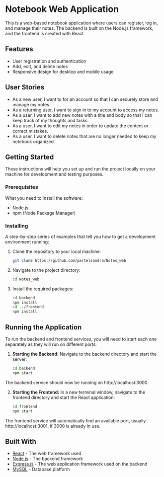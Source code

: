# Notebook Web Application

This is a web-based notebook application where users can register, log in, and manage their notes. The backend is built on the Node.js framework, and the frontend is created with React.

## Features

- User registration and authentication
- Add, edit, and delete notes
- Responsive design for desktop and mobile usage

## User Stories

- As a new user, I want to for an account so that I can securely store and manage my notes.
- As a returning user, I want to sign in to my account to access my notes.
- As a user, I want to add new notes with a title and body so that I can keep track of my thoughts and tasks.
- As a user, I want to edit my notes in order to update the content or correct mistakes.
- As a user, I want to delete notes that are no longer needed to keep my notebook organized.

## Getting Started

These instructions will help you set up and run the project locally on your machine for development and testing purposes.

### Prerequisites

What you need to install the software:

- Node.js
- npm (Node Package Manager)

### Installing

A step-by-step series of examples that tell you how to get a development environment running:

1. Clone the repository to your local machine:

   ```bash
   git clone https://github.com/partelsandra/Notes_web

2. Navigate to the project directory: 
   ```bash
   cd Notes_web

3. Install the required packages:
   ```bash
   cd backend
   npm install
   cd ../frontend
   npm install

## Running the Application

To run the backend and frontend services, you will need to start each one separately as they will run on different ports:

1. **Starting the Backend:**
Navigate to the backend directory and start the server:
   ```bash
   cd backend
   npm start

The backend service should now be running on http://localhost:3000.

2. **Starting the Frontend:**
In a new terminal window, navigate to the frontend directory and start the React application:
   ```bash
   cd frontend
   npm start

The frontend service will automatically find an available port, usually http://localhost:3001, if 3000 is already in use.

## Built With

- [React](https://reactjs.org/) - The web framework used
- [Node.js](https://nodejs.org/) - The backend framework
- [Express.js](...) - The web application framework used on the backend
- [MySQL](https://www.mysql.com/) - Database platform
